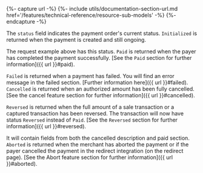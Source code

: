 {%- capture url -%}
    {%- include utils/documentation-section-url.md
        href='/features/technical-reference/resource-sub-models' -%}
{%- endcapture -%}

The `status` field indicates the payment order's current status. `Initialized`
is returned when the payment is created and still ongoing.

The request example above has this status. `Paid` is returned when the payer has
completed the payment successfully. [See the `Paid` section for further
information]({{ url }}#paid).

`Failed` is returned when a payment has failed. You will find an error message
in the failed section. [Further information here]({{ url }}#failed). `Cancelled`
is returned when an authorized amount has been fully cancelled. [See the cancel
feature section for further information]({{ url }}#cancelled).

`Reversed` is returned when the full amount of a sale transaction or a captured
transaction has been reversed. The transaction will now have status `Reversed`
instead of `Paid`.
[See the `Reversed` section for further information]({{ url }}#reversed).

It will contain fields from both the cancelled description and paid section.
`Aborted` is returned when the merchant has aborted the payment or if the payer
cancelled the payment in the redirect integration (on the redirect page). [See
the Abort feature section for further information]({{ url }}#aborted).
